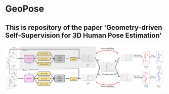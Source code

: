 # GeoPose
## This is repository of the paper 'Geometry-driven Self-Supervision for 3D Human Pose Estimation'

![framework](./framework-re.jpg)
